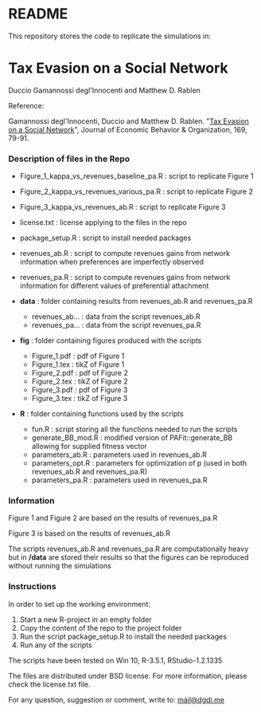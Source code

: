 # README #

This repository stores the code to replicate the simulations in:

# Tax Evasion on a Social Network #

Duccio Gamannossi degl'Innocenti and Matthew D. Rablen

Reference:

Gamannossi degl'Innocenti, Duccio and Matthew D. Rablen. "[Tax Evasion on a Social Network](https://www.sciencedirect.com/science/article/pii/S0167268119303440)", Journal of Economic Behavior & Organization, 169, 79-91.

### Description of files in the Repo


* Figure_1_kappa_vs_revenues_baseline_pa.R 				:   script to replicate Figure 1

* Figure_2_kappa_vs_revenues_various_pa.R 				:   script to replicate Figure 2

* Figure_3_kappa_vs_revenues_ab.R	 			          :   script to replicate Figure 3
 
* license.txt							: 	license applying to the files in the repo	

* package_setup.R					:   script to install needed packages

* revenues_ab.R			      :   script to compute revenues gains from network information when preferences are imperfectly observed

* revenues_pa.R						:   script to compute revenues gains from network information for different values of preferential attachment


+ **data**								: 	folder containing results from revenues_ab.R and revenues_pa.R
  * revenues_ab...        : data from the script revenues_ab.R
  * revenues_pa...        : data from the script revenues_pa.R


+ **fig**									: 	folder containing figures produced with the scripts
	* Figure_1.pdf			    :   pdf of Figure 1
	* Figure_1.tex			    :   tikZ of Figure 1
	* Figure_2.pdf			    :   pdf of Figure 2
	* Figure_2.tex		    	:   tikZ of Figure 2
	* Figure_3.pdf		    	:   pdf of Figure 3
	* Figure_3.tex		    	:   tikZ of Figure 3


+ **R**									: 	folder containing functions used by the scripts
	
	* fun.R					        :   script storing all the functions needed to run the scripts
	* generate_BB_mod.R 	  : 	modified version of PAFit::generate_BB allowing for supplied fitness vector
	* parameters_ab.R 		  : 	parameters used in revenues_ab.R
	* parameters_opt.R 		  : 	parameters for optimization of p (used in both revenues_ab.R and revenues_pa.R)
	* parameters_pa.R 	  	: 	parameters used in revenues_pa.R


### Information

Figure 1 and Figure 2 are based on the results of revenues_pa.R 

Figure 3 is based on the results of revenues_ab.R

The scripts revenues_ab.R and revenues_pa.R are computationally heavy but in **/data** are stored their results so that the figures can be reproduced without running the simulations 

### Instructions

In order to set up the working environment:

1. Start a new R-project in an empty folder
2. Copy the content of the repo to the project folder
3. Run the script package_setup.R to install the needed packages
4. Run any of the scripts


The scripts have been tested on Win 10, R-3.5.1, RStudio-1.2.1335

The files are distributed under BSD license. For more information, please check the license.txt file.

For any question, suggestion or comment, write to: mail@dgdi.me